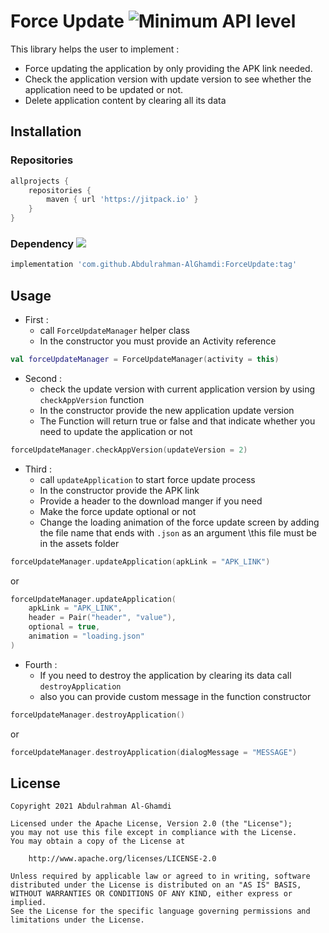 # Force Update ![Minimum API level](https://img.shields.io/badge/API-23+-yellow)

This library helps the user to implement :
* Force updating the application by only providing the APK link needed. 
* Check the application version with update version to see whether the application need to be updated or not.
* Delete application content by clearing all its data

## Installation

### Repositories

```groovy
allprojects {
    repositories {
        maven { url 'https://jitpack.io' }
    }
}
```
### Dependency [![](https://jitpack.io/v/Abdulrahman-AlGhamdi/ForceUpdate.svg)](https://jitpack.io/#Abdulrahman-AlGhamdi/ForceUpdate)
```groovy
implementation 'com.github.Abdulrahman-AlGhamdi:ForceUpdate:tag'
```

## Usage

* First  : 
    * call `ForceUpdateManager` helper class
    * In the constructor you must provide an Activity reference

```kotlin
val forceUpdateManager = ForceUpdateManager(activity = this)
```

* Second : 
    * check the update version with current application version by using `checkAppVersion` function
    * In the constructor provide the new application update version
    * The Function will return true or false and that indicate whether you need to update the application or not

```kotlin
forceUpdateManager.checkAppVersion(updateVersion = 2)
```

* Third  : 
    * call `updateApplication` to start force update process
    * In the constructor provide the APK link
    * Provide a header to the download manger if you need
    * Make the force update optional or not
    * Change the loading animation of the force update screen by adding the file name that ends with `.json` as an argument \\this file must be in the assets folder

```kotlin
forceUpdateManager.updateApplication(apkLink = "APK_LINK")
```
or
```kotlin
forceUpdateManager.updateApplication(
    apkLink = "APK_LINK",
    header = Pair("header", "value"),
    optional = true,
    animation = "loading.json"
)
```

* Fourth :
    * If you need to destroy the application by clearing its data call `destroyApplication`
    * also you can provide custom message in the function constructor

```kotlin
forceUpdateManager.destroyApplication()
```
or
```kotlin
forceUpdateManager.destroyApplication(dialogMessage = "MESSAGE")
```

## License

```
Copyright 2021 Abdulrahman Al-Ghamdi

Licensed under the Apache License, Version 2.0 (the "License");
you may not use this file except in compliance with the License.
You may obtain a copy of the License at

    http://www.apache.org/licenses/LICENSE-2.0

Unless required by applicable law or agreed to in writing, software
distributed under the License is distributed on an "AS IS" BASIS,
WITHOUT WARRANTIES OR CONDITIONS OF ANY KIND, either express or implied.
See the License for the specific language governing permissions and
limitations under the License.
```
